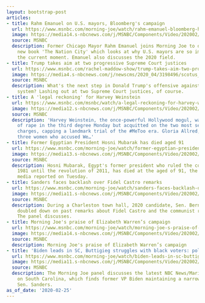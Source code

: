 ```yaml
---
layout: bootstrap-post
articles:
- title: Rahm Emanuel on U.S. mayors, Bloomberg's campaign
  url: https://www.msnbc.com/morning-joe/watch/rahm-emanuel-bloomberg-has-shown-no-sweat-equity-79394885690
  image: https://media14.s-nbcnews.com/j/MSNBC/Components/Video/202002/n_mj_rahm_200225_1920x1080.nbcnews-fp-1200-630.jpg
  source: MSNBC
  description: Former Chicago Mayor Rahm Emanuel joins Morning Joe to discuss his
    new book 'The Nation City' which looks at why U.S. mayors are so important in
    the current moment. Emanuel also discusses the 2020 field.
- title: Trump takes aim at two progressive Supreme Court justices
  url: https://www.msnbc.com/rachel-maddow-show/trump-takes-aim-two-progressive-supreme-court-justices-n1142316
  image: https://media4.s-nbcnews.com/j/newscms/2020_04/3198496/scotus_191202_1920x1080-maddowblog_47649d2ee317a4485eea750ed53cbb4a.nbcnews-fp-1200-630.jpg
  source: MSNBC
  description: What's the next step in Donald Trump's offensive against the justice
    system? Lashing out at two Supreme Court justices, of course.
- title: A 'legal reckoning' for Harvey Weinstein
  url: https://www.msnbc.com/msnbc/watch/a-legal-reckoning-for-harvey-weinstein-79391813799
  image: https://media12.s-nbcnews.com/j/MSNBC/Components/Video/202002/n_msnbc_brk_daythatwas_200225.nbcnews-fp-1200-630.jpg
  source: MSNBC
  description: 'Harvey Weinstein, the once-powerful Hollywood mogul, was found guilty
    of rape in the third degree Monday but acquitted on the two most serious criminal
    charges, capping a landmark trial of the #MeToo era. Gloria Allred, attorney for
    three women who accused We…'
- title: Former Egyptian President Hosni Mubarak has died aged 91
  url: https://www.msnbc.com/morning-joe/watch/former-egyptian-president-hosni-mubarak-has-died-aged-91-79391813551
  image: https://media13.s-nbcnews.com/j/MSNBC/Components/Video/202002/n_mj_mub_200225_1920x1080.nbcnews-fp-1200-630.jpg
  source: MSNBC
  description: Hosni Mubarak, Egypt's former president who ruled the country from
    1981 until the revolution of 2011, has died at the aged of 91, the country's state
    media reported on Tuesday.
- title: Sanders faces backlash over Fidel Castro remarks
  url: https://www.msnbc.com/morning-joe/watch/sanders-faces-backlash-over-fidel-castro-remarks-79390789639
  image: https://media11.s-nbcnews.com/j/MSNBC/Components/Video/202002/n_mj_sanders_200225_1920x1080.nbcnews-fp-1200-630.jpg
  source: MSNBC
  description: During a Charleston town hall, 2020 candidate, Sen. Bernie Sanders,
    doubled down on past remarks about Fidel Castro and the communist regime in Cuba.
    The panel discusses.
- title: Morning Joe's praise of Elizabeth Warren’s campaign
  url: https://www.msnbc.com/morning-joe/watch/morning-joe-s-praise-of-elizabeth-warren-s-campaign-79390277577
  image: https://media14.s-nbcnews.com/j/MSNBC/Components/Video/202002/wstill.nbcnews-fp-1200-630.jpg
  source: MSNBC
  description: Morning Joe's praise of Elizabeth Warren’s campaign
- title: 'Biden leads in SC, Buttigieg struggles with black voters: poll'
  url: https://www.msnbc.com/morning-joe/watch/biden-leads-in-sc-buttigieg-struggles-with-black-voters-poll-79388229894
  image: https://media11.s-nbcnews.com/j/MSNBC/Components/Video/202002/n_mj_first_200225_1920x1080.nbcnews-fp-1200-630.jpg
  source: MSNBC
  description: The Morning Joe panel discusses the latest NBC News/Marist polling
    on South Carolina, which finds former VP Biden maintaining a narrow lead over
    Sen. Sanders.
as_of_date: '2020-02-25'
---
```


